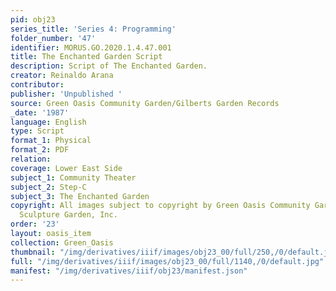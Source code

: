 ```yaml
---
pid: obj23
series_title: 'Series 4: Programming'
folder_number: '47'
identifier: MORUS.GO.2020.1.4.47.001
title: The Enchanted Garden Script
description: Script of The Enchanted Garden.
creator: Reinaldo Arana
contributor:
publisher: 'Unpublished '
source: Green Oasis Community Garden/Gilberts Garden Records
_date: '1987'
language: English
type: Script
format_1: Physical
format_2: PDF
relation:
coverage: Lower East Side
subject_1: Community Theater
subject_2: Step-C
subject_3: The Enchanted Garden
copyright: All images subject to copyright by Green Oasis Community Garden/Gilberts
  Sculpture Garden, Inc.
order: '23'
layout: oasis_item
collection: Green_Oasis
thumbnail: "/img/derivatives/iiif/images/obj23_00/full/250,/0/default.jpg"
full: "/img/derivatives/iiif/images/obj23_00/full/1140,/0/default.jpg"
manifest: "/img/derivatives/iiif/obj23/manifest.json"
---
```

